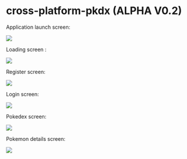 # cross-platform-pkdx (ALPHA V0.2)

Application launch screen:

<img src ="https://media.discordapp.net/attachments/685505523998523392/685916712155217970/Screenshot_20200307_192657_host.exp.exponent.jpg?width=310&height=672">

Loading screen :

<img src ="https://media.discordapp.net/attachments/685505523998523392/685916711886651513/Screenshot_20200307_192659_host.exp.exponent.jpg?width=310&height=672">

Register screen:

<img src ="https://media.discordapp.net/attachments/685505523998523392/685916713585213451/Screenshot_20200307_192611_host.exp.exponent.jpg?width=310&height=672">

Login screen:

<img src ="https://media.discordapp.net/attachments/685505523998523392/685916713849847917/Screenshot_20200307_192520_host.exp.exponent.jpg?width=310&height=672">

Pokedex screen:

<img src ='https://media.discordapp.net/attachments/685505523998523392/685916712712929285/Screenshot_20200307_192638_host.exp.exponent.jpg?width=310&height=672'>

Pokemon details screen:

<img src = 'https://media.discordapp.net/attachments/685505523998523392/685916713216507921/Screenshot_20200307_192646_host.exp.exponent.jpg?width=310&height=672'>
